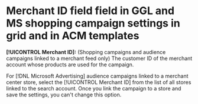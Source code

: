 # Merchant ID field field in GGL and MS shopping campaign settings in grid and in ACM templates

**[!UICONTROL Merchant ID]:** (Shopping campaigns and audience campaigns linked to a merchant feed only) The customer ID of the merchant account whose products are used for the campaign.

For [!DNL Microsoft Advertising] audience campaigns linked to a merchant center store, select the [!UICONTROL Merchant ID] from the list of all stores linked to the search account. Once you link the campaign to a store and save the settings, you can't change this option.
